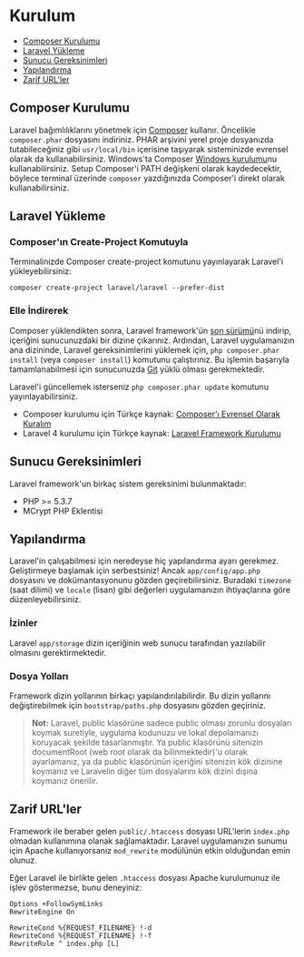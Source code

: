 # Kurulum

- [Composer Kurulumu](#install-composer)
- [Laravel Yükleme](#install-laravel)
- [Sunucu Gereksinimleri](#server-requirements)
- [Yapılandırma](#configuration)
- [Zarif URL'ler](#pretty-urls)

<a name="install-composer"></a>
## Composer Kurulumu

Laravel bağımlılıklarını yönetmek için [Composer](http://getcomposer.org) kullanır. Öncelikle `composer.phar` dosyasını indiriniz. PHAR arşivini yerel proje dosyanızda tutabileceğiniz gibi `usr/local/bin` içerisine taşıyarak sisteminizde evrensel olarak da kullanabilirsiniz. Windows'ta Composer [Windows kurulumu](https://getcomposer.org/Composer-Setup.exe)nu kullanabilirsiniz. Setup Composer'i PATH değişkeni olarak kaydedecektir, böylece terminal üzerinde `composer` yazdığınızda Composer'i direkt olarak kullanabilirsiniz.

<a name="install-laravel"></a>
## Laravel Yükleme

### Composer'ın Create-Project Komutuyla

Terminalinizde Composer create-project komutunu yayınlayarak Laravel'i yükleyebilirsiniz:

`composer create-project laravel/laravel --prefer-dist`

### Elle İndirerek

Composer yüklendikten sonra, Laravel framework'ün [son sürümü](https://github.com/laravel/laravel/archive/master.zip)nü indirip, içeriğini sunucunuzdaki bir dizine çıkarınız. Ardından, Laravel uygulamanızın ana dizininde, Laravel gereksinimlerini yüklemek için, `php composer.phar install` (veya `composer install`) komutunu çalıştırınız. Bu işlemin başarıyla tamamlanabilmesi için sunucunuzda [Git](http://git-scm.com/downloads) yüklü olması gerekmektedir.

Laravel'i güncellemek isterseniz `php composer.phar update` komutunu yayınlayabilirsiniz.

- Composer kurulumu için Türkçe kaynak: [Composer’ı Evrensel Olarak Kuralım](http://www.sinaneldem.com.tr/composeri-evrensel-olarak-kuralim/)
- Laravel 4 kurulumu için Türkçe kaynak: [Laravel Framework Kurulumu](http://www.sinaneldem.com.tr/laravel-framework-kurulumu/)

<a name="server-requirements"></a>
## Sunucu Gereksinimleri

Laravel framework'un birkaç sistem gereksinimi bulunmaktadır:

- PHP >= 5.3.7
- MCrypt PHP Eklentisi

<a name="configuration"></a>
## Yapılandırma

Laravel'in çalışabilmesi için neredeyse hiç yapılandırma ayarı gerekmez. Geliştirmeye başlamak için serbestsiniz! Ancak `app/config/app.php` dosyasını ve dokümantasyonunu gözden geçirebilirsiniz. Buradaki `timezone` (saat dilimi) ve `locale` (lisan) gibi değerleri uygulamanızın ihtiyaçlarına göre düzenleyebilirsiniz.

<a name="permissions"></a>
### İzinler
Laravel `app/storage` dizin içeriğinin web sunucu tarafından yazılabilir olmasını gerektirmektedir.

<a name="paths"></a>
### Dosya Yolları

Framework dizin yollarının birkaçı yapılandırılabilirdir. Bu dizin yollarını değiştirebilmek için `bootstrap/paths.php` dosyasını gözden geçiriniz.

> **Not:** Laravel, public klasörüne sadece public olması zorunlu dosyaları koymak suretiyle, uygulama kodunuzu ve lokal depolamanızı koruyacak şekilde tasarlanmıştır. Ya public klasörünü sitenizin documentRoot (web root olarak da bilinmektedir)'u olarak ayarlamanız, ya da public klasörünün içeriğini sitenizin kök dizinine koymanız ve Laravelin diğer tüm dosyalarını kök dizini dışına koymanız önerilir.

<a name="pretty-urls"></a>
## Zarif URL'ler

Framework ile beraber gelen `public/.htaccess` dosyası URL'lerin `index.php` olmadan kullanımına olanak sağlamaktadır. Laravel uygulamanızın sunumu için Apache kullanıyorsanız `mod_rewrite` modülünün etkin olduğundan emin olunuz.

Eğer Laravel ile birlikte gelen `.htaccess` dosyası Apache kurulumunuz ile işlev göstermezse, bunu deneyiniz:

	Options +FollowSymLinks
	RewriteEngine On

	RewriteCond %{REQUEST_FILENAME} !-d
	RewriteCond %{REQUEST_FILENAME} !-f
	RewriteRule ^ index.php [L]

